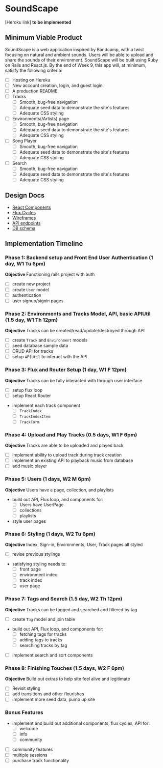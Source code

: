 # SoundScape

[Heroku link] **to be implemented**

## Minimum Viable Product

SoundScape is a web application inspired by Bandcamp, with a twist focusing on
natural and ambient sounds. Users will be able to upload and share the sounds
of their environment. SoundScape will be built using Ruby on Rails and React.js.
By the end of Week 9, this app will, at minimum, satisfy the following criteria:

- [ ] Hosting on Heroku
- [ ] New account creation, login, and guest login
- [ ] A production README
- [ ] Tracks
  - [ ] Smooth, bug-free navigation
  - [ ] Adequate seed data to demonstrate the site's features
  - [ ] Adequate CSS styling
- [ ] Environments(/Artists) page
  - [ ] Smooth, bug-free navigation
  - [ ] Adequate seed data to demonstrate the site's features
  - [ ] Adequate CSS styling
- [ ] Song Player
  - [ ] Smooth, bug-free navigation
  - [ ] Adequate seed data to demonstrate the site's features
  - [ ] Adequate CSS styling
- [ ] Search
  - [ ] Smooth, bug-free navigation
  - [ ] Adequate seed data to demonstrate the site's features
  - [ ] Adequate CSS styling

## Design Docs
* [React Components][components]
* [Flux Cycles][flux-cycles]
* [Wireframes][wireframes]
* [API endpoints][api-endpoints]
* [DB schema][schema]

[components]: docs/components.md
[flux-cycles]: docs/flux-cycles.md
[wireframes]: docs/wireframes
[api-endpoints]: docs/api-endpoints.md
[schema]: docs/schema.md



## Implementation Timeline

### Phase 1: Backend setup and Front End User Authentication (1 day, W1 Tu 6pm)

**Objective** Functioning rails project with auth

- [ ] create new project
- [ ] create `User` model
- [ ] authentication
- [ ] user signup/signin pages

### Phase 2: Environments and Tracks Model, API, basic APIUtil (1.5 day, W1 Th 12pm)

**Objective** Tracks can be created/read/update/destroyed through API

- [ ] create `Track` and `Environment` models
- [ ] seed database sample data
- [ ] CRUD API for tracks
- [ ] setup `APIUtil` to interact with the API

### Phase 3: Flux and Router Setup (1 day, W1 F 12pm)

**Objective** Tracks can be fully interacted with through user interface

- [ ] setup flux loop
- [ ] setup React Router
- implement each track component
  - [ ] `TrackIndex`
  - [ ] `TrackIndexItem`
  - [ ] `TrackForm`

### Phase 4: Upload and Play Tracks (0.5 days, W1 F 6pm)

**Objective** Tracks are able to be uploaded and played back

- [ ] implement ability to upload track during track creation
- [ ] implement an existing API to playback music from database
- [ ] add music player

### Phase 5: Users (1 days, W2 M 6pm)

**Objective** Users have a page, collection, and playlists

- build out API, Flux loop, and components for:
  - [ ] Users have UserPage
  - [ ] collections
  - [ ] playlists
- style user pages

### Phase 6: Styling (1 days, W2 Tu 6pm)

**Objective** Index, Sign-in, Environments, User, Track pages all styled

- [ ] revise previous stylings
- satisfying styling needs to:
  - [ ] front page
  - [ ] environment index
  - [ ] track index
  - [ ] user page

### Phase 7: Tags and Search (1.5 day, W2 Th 12pm)

**Objective** Tracks can be tagged and searched and filtered by tag

- [ ] create `Tag` model and join table
- build out API, Flux loop, and components for:
  - [ ] fetching tags for tracks
  - [ ] adding tags to tracks
  - [ ] searching tracks by tag
- [ ] implement search and sort components

### Phase 8: Finishing Touches (1.5 days, W2 F 6pm)

**Objective** Build out extras to help site feel alive and legitimate

- [ ] Revisit styling
- [ ] add transitions and other flourishes
- [ ] implement more seed data, pump up site

### Bonus Features
- implement and build out additional components, flux cycles, API for:
  - [ ] welcome
  - [ ] info
  - [ ] community
- [ ] community features
- [ ] multiple sessions
- [ ] purchase track functionality
